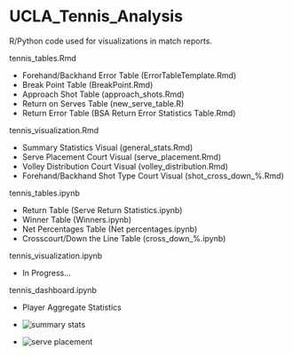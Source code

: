 # UCLA_Tennis_Analysis

R/Python code used for visualizations in match reports.

tennis_tables.Rmd
- Forehand/Backhand Error Table (ErrorTableTemplate.Rmd)
- Break Point Table (BreakPoint.Rmd)
- Approach Shot Table (approach_shots.Rmd)
- Return on Serves Table (new_serve_table.R)
- Return Error Table (BSA Return Error Statistics Table.Rmd)

tennis_visualization.Rmd
- Summary Statistics Visual (general_stats.Rmd)
- Serve Placement Court Visual (serve_placement.Rmd)
- Volley Distribution Court Visual (volley_distribution.Rmd)
- Forehand/Backhand Shot Type Court Visual (shot_cross_down_%.Rmd)

tennis_tables.ipynb
- Return Table (Serve Return Statistics.ipynb)
- Winner Table (Winners.ipynb)
- Net Percentages Table (Net percentages.ipynb)
- Crosscourt/Down the Line Table (cross_down_%.ipynb)

tennis_visualization.ipynb
- In Progress...

tennis_dashboard.ipynb
- Player Aggregate Statistics

- ![summary stats](https://github.com/shiyu-m/UCLA_Tennis_Analysis/assets/79689407/2f4425fe-ebab-4e6c-b78f-4bb3d605430d)
- ![serve placement](https://github.com/shiyu-m/UCLA_Tennis_Analysis/assets/79689407/5e1a3ff2-ff01-4187-bef4-3b28d38317b8)







